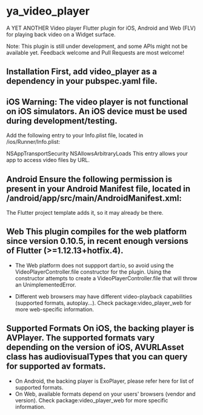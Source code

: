 # ya_video_player

A YET ANOTHER Video player Flutter plugin for iOS, Android and Web (FLV) for playing back video on a Widget surface.

Note: This plugin is still under development, and some APIs might not be available yet. Feedback welcome and Pull Requests are most welcome!

## Installation First, add video_player as a dependency in your pubspec.yaml file.

## iOS Warning: The video player is not functional on iOS simulators. An iOS device must be used during development/testing.

Add the following entry to your Info.plist file, located in <project root>/ios/Runner/Info.plist:

<key>NSAppTransportSecurity</key>
<dict>
  <key>NSAllowsArbitraryLoads</key>
  <true/>
</dict>
This entry allows your app to access video files by URL.

## Android Ensure the following permission is present in your Android Manifest file, located in <project root>/android/app/src/main/AndroidManifest.xml:

<uses-permission android:name="android.permission.INTERNET"/>
The Flutter project template adds it, so it may already be there.

## Web This plugin compiles for the web platform since version 0.10.5, in recent enough versions of Flutter (>=1.12.13+hotfix.4).

* The Web platform does not suppport dart:io, so avoid using the VideoPlayerController.file constructor for the plugin. Using the constructor attempts to create a VideoPlayerController.file that will throw an UnimplementedError.

* Different web browsers may have different video-playback capabilities (supported formats, autoplay...). Check package:video_player_web for more web-specific information.

## Supported Formats On iOS, the backing player is AVPlayer. The supported formats vary depending on the version of iOS, AVURLAsset class has audiovisualTypes that you can query for supported av formats.
* On Android, the backing player is ExoPlayer, please refer here for list of supported formats.
* On Web, available formats depend on your users' browsers (vendor and version). Check package:video_player_web for more specific information.
